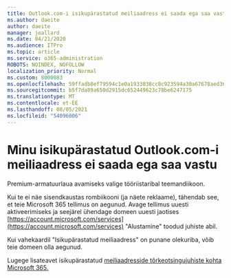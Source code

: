 ```yaml
---
title: Outlook.com-i isikupärastatud meiliaadress ei saada ega saa vastu
ms.author: daeite
author: daeite
manager: joallard
ms.date: 04/21/2020
ms.audience: ITPro
ms.topic: article
ms.service: o365-administration
ROBOTS: NOINDEX, NOFOLLOW
localization_priority: Normal
ms.custom: 8000083
ms.openlocfilehash: 59ffadb8ef79594c1e0a1933038cc8c923594a30a67678aed36aa62cf174c3aa
ms.sourcegitcommit: b5f7da89a650d2915dc652449623c78be6247175
ms.translationtype: MT
ms.contentlocale: et-EE
ms.lasthandoff: 08/05/2021
ms.locfileid: "54096006"
---
```

# <a name="my-personalized-outlookcom-email-address-isnt-sending-or-receiving"></a>Minu isikupärastatud Outlook.com-i meiliaadress ei saada ega saa vastu

Premium-armatuurlaua avamiseks valige tööriistaribal teemandiikoon.

Kui te ei näe sisendkaustas rombiikooni (ja näete reklaame), tähendab see, et teie Microsoft 365 tellimus on aegunud. Avage tellimus uuesti aktiveerimiseks ja seejärel ühendage domeen uuesti jaotises [https://account.microsoft.com/services](https://account.microsoft.com/services) "Alustamine" toodud juhiste abil.

Kui vahekaardil "Isikupärastatud meiliaadress" on punane olekuriba, võib teie domeen olla aegunud.

Lugege lisateavet isikupärastatud [meiliaadresside tõrkeotsingujuhiste kohta Microsoft 365.](https://support.office.com/article/75416a58-b225-4c02-8c07-8979403b427b?wt.mc_id=Office_Outlook_com_Alchemy)